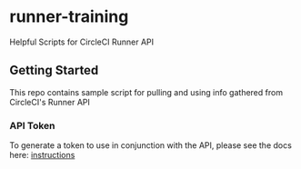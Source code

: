 # runner-training
Helpful Scripts for CircleCI Runner API

## Getting Started
This repo contains sample script for pulling and using info gathered from CircleCI's Runner API

### API Token
To generate a token to use in conjunction with the API, please see the docs here: [instructions](https://circleci.com/docs/2.0/managing-api-tokens/#creating-a-personal-api-token)

